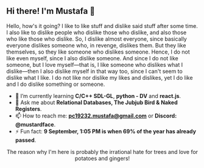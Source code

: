 ## Hi there! I'm Mustafa 🌳

Hello, how's it going? I like to like stuff and dislike said stuff after some time. I also like to dislike people who dislike those who dislike, and also those who like those who dislike. So, I dislike almost everyone, since basically everyone dislikes someone who, in revenge, dislikes them. But they like themselves, so they like someone who dislikes someone. Hence, I do not like even myself, since I also dislike someone. And since I do not like someone, but I love myself—that is, I like someone who dislikes what I dislike—then I also dislike myself in that way too, since I can't seem to dislike what I like. I do not like nor dislike my likes and dislikes, yet I do like and I do dislike something or someone.

- 🌱 I’m currently learning **C/C++ SDL-GL**, **python - DV** and **react.js**.
- 💬 Ask me about **Relational Databases, The Jubjub Bird & Naked Registers**.
- 📫 How to reach me: **pc19232.mustafa@gmail.com** or **Discord: @mustardface**.
- ⚡ Fun fact: **9 September, 1:05 PM is when 69% of the year has already passed**.


<p style="text-align: center;">The reason why I'm here is probably the irrational hate for trees and love for potatoes and gingers!</p>
